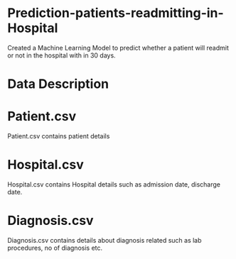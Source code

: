 # Prediction-patients-readmitting-in-Hospital
Created a Machine Learning Model to predict whether a patient will readmit or not in the hospital with in 30 days.
# Data Description
# Patient.csv 
Patient.csv contains patient details
# Hospital.csv 
Hospital.csv contains Hospital details such as admission date, discharge date.
# Diagnosis.csv 
Diagnosis.csv contains details about diagnosis related such as lab procedures, no of diagnosis etc.
